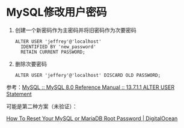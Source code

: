 # MySQL修改用户密码

1. 创建一个新密码作为主密码并将旧密码作为次要密码

    ```mysql
    ALTER USER 'jeffrey'@'localhost'
      IDENTIFIED BY 'new_password'
      RETAIN CURRENT PASSWORD;
    ```

2. 删除次要密码

    ```mysql
    ALTER USER 'jeffery'@'localhost' DISCARD OLD PASSWORD;
    ```



参考：[MySQL :: MySQL 8.0 Reference Manual :: 13.7.1.1 ALTER USER Statement](https://dev.mysql.com/doc/refman/8.0/en/alter-user.html#alter-user-authentication)



可能是第二种方案（未验证）：

[How To Reset Your MySQL or MariaDB Root Password | DigitalOcean](https://www.digitalocean.com/community/tutorials/how-to-reset-your-mysql-or-mariadb-root-password)
